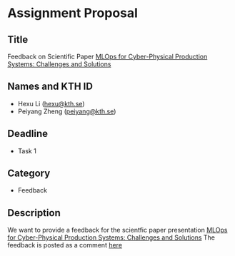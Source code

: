 # Assignment Proposal

## Title

Feedback on Scientific Paper [MLOps for Cyber-Physical Production Systems: Challenges and Solutions](https://github.com/KTH/devops-course/pull/2486)

## Names and KTH ID

  - Hexu Li (hexu@kth.se)
  - Peiyang Zheng (peiyang@kth.se)

## Deadline

- Task 1

## Category

- Feedback

## Description

We want to provide a feedback for the scientfic paper presentation [MLOps for Cyber-Physical Production Systems: Challenges and Solutions](https://github.com/KTH/devops-course/pull/2486)
The feedback is posted as a comment [here](https://github.com/KTH/devops-course/pull/2486#issuecomment-2356898018)
